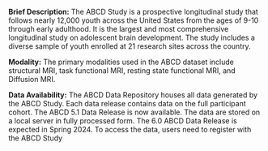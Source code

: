 **Brief Description:** The ABCD Study is a prospective longitudinal study that follows nearly 12,000 youth across the United States from the ages of 9-10 through early adulthood. It is the largest and most comprehensive longitudinal study on adolescent brain development. The study includes a diverse sample of youth enrolled at 21 research sites across the country.<br>

**Modality:** The primary modalities used in the ABCD dataset include structural MRI, task functional MRI, resting state functional MRI, and Diffusion MRI.<br>

**Data Availability:** The ABCD Data Repository houses all data generated by the ABCD Study. Each data release contains data on the full participant cohort. The ABCD 5.1 Data Release is now available. The data are stored on a local server in fully processed form. The 6.0 ABCD Data Release is expected in Spring 2024. To access the data, users need to register with the ABCD Study
